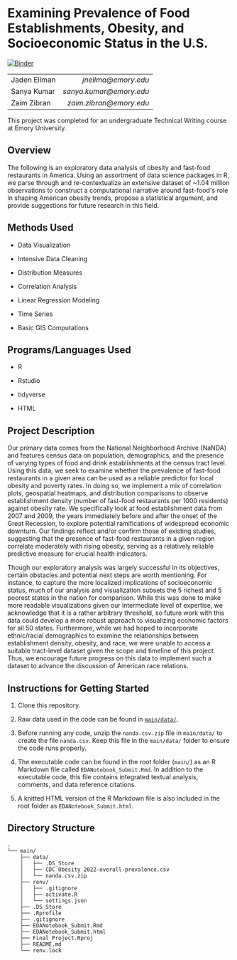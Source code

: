 # Examining Prevalence of Food Establishments, Obesity, and Socioeconomic Status in the U.S.

[![Binder](https://mybinder.org/badge_logo.svg)](https://mybinder.org/v2/gh/jadenellman/Final-Project/HEAD)

|              |                          |
|--------------|-------------------------:|
| Jaden Ellman |     *jnellma\@emory.edu* |
| Sanya Kumar  | *sanya.kumar\@emory.edu* |
| Zaim Zibran  | *zaim.zibran\@emory.edu* |

This project was completed for an undergraduate Technical Writing course at Emory University.

## Overview

The following is an exploratory data analysis of obesity and fast-food restaurants in America. Using an assortment of data science packages in R, we parse through and re-contextualize an extensive dataset of \~1.04 million observations to construct a computational narrative around fast-food's role in shaping American obesity trends, propose a statistical argument, and provide suggestions for future research in this field.

## Methods Used

-   Data Visualization

-   Intensive Data Cleaning

-   Distribution Measures

-   Correlation Analysis

-   Linear Regression Modeling

-   Time Series

-   Basic GIS Computations

## Programs/Languages Used

-   R

-   Rstudio

-   tidyverse

-   HTML

## Project Description

Our primary data comes from the National Neighborhood Archive (NaNDA) and features census data on population, demographics, and the presence of varying types of food and drink establishments at the census tract level. Using this data, we seek to examine whether the prevalence of fast-food restaurants in a given area can be used as a reliable predictor for local obesity and poverty rates. In doing so, we implement a mix of correlation plots, geospatial heatmaps, and distribution comparisons to observe establishment density (number of fast-food restaurants per 1000 residents) against obesity rate. We specifically look at food establishment data from 2007 and 2009, the years immediately before and after the onset of the Great Recession, to explore potential ramifications of widespread economic downturn. Our findings reflect and/or confirm those of existing studies, suggesting that the presence of fast-food restaurants in a given region correlate moderately with rising obesity, serving as a relatively reliable predictive measure for crucial health indicators.

Though our exploratory analysis was largely successful in its objectives, certain obstacles and potential next steps are worth mentioning. For instance, to capture the more localized implications of socioeconomic status, much of our analysis and visualization subsets the 5 richest and 5 poorest states in the nation for comparison. While this was done to make more readable visualizations given our intermediate level of expertise, we acknowledge that it is a rather arbitrary threshold, so future work with this data could develop a more robust approach to visualizing economic factors for all 50 states. Furthermore, while we had hoped to incorporate ethnic/racial demographics to examine the relationships between establishment density, obesity, and race, we were unable to access a suitable tract-level dataset given the scope and timeline of this project. Thus, we encourage future progress on this data to implement such a dataset to advance the discussion of American race relations.

## Instructions for Getting Started

1.  Clone this repository.

2.  Raw data used in the code can be found in [`main/data/`](https://github.com/jadenellman/Final-Project/tree/main/data).

3.  Before running any code, unzip the `nanda.csv.zip` file in `main/data/` to create the file `nanda.csv`. Keep this file in the `main/data/` folder to ensure the code runs properly.

4.  The executable code can be found in the root folder (`main/`) as an R Markdown file called `EDANotebook_Submit.Rmd`. In addition to the executable code, this file contains integrated textual analysis, comments, and data reference citations.

5.  A knitted HTML version of the R Markdown file is also included in the root folder as `EDANotebook_Submit.html`.

## Directory Structure

```         
.
└── main/
    ├── data/
    │   ├── .DS_Store
    │   ├── CDC Obesity 2022-overall-prevalence.csv
    │   └── nanda.csv.zip
    ├── renv/
    │   ├── .gitignore
    │   ├── activate.R
    │   └── settings.json
    ├── .DS_Store
    ├── .Rprofile
    ├── .gitignore
    ├── EDANotebook_Submit.Rmd
    ├── EDANotebook_Submit.html
    ├── Final Project.Rproj
    ├── README.md
    └── renv.lock
```
